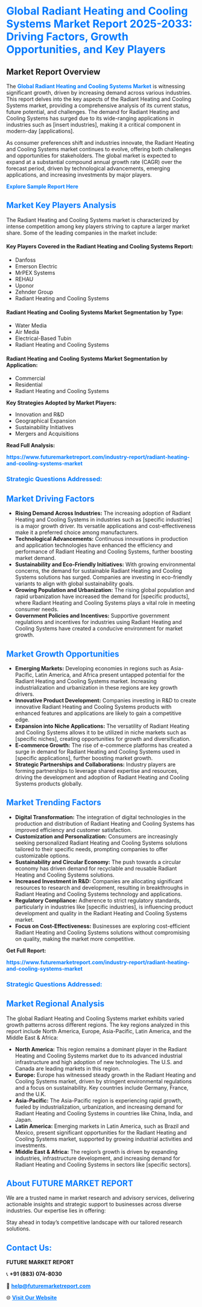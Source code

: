 <h1 style="color: #007BFF;">Global Radiant Heating and Cooling Systems Market Report 2025-2033: Driving Factors, Growth Opportunities, and Key Players</h1>

<section id="overview">
<h2>Market Report Overview</h2>
<p>The <a href="https://www.futuremarketreport.com/industry-report/radiant-heating-and-cooling-systems-market" style="color: #007BFF; text-decoration: none;"><strong>Global Radiant Heating and Cooling Systems Market</strong></a> is witnessing significant growth, driven by increasing demand across various industries. This report delves into the key aspects of the Radiant Heating and Cooling Systems market, providing a comprehensive analysis of its current status, future potential, and challenges. The demand for Radiant Heating and Cooling Systems has surged due to its wide-ranging applications in industries such as [insert industries], making it a critical component in modern-day [applications].</p>
<p>As consumer preferences shift and industries innovate, the Radiant Heating and Cooling Systems market continues to evolve, offering both challenges and opportunities for stakeholders. The global market is expected to expand at a substantial compound annual growth rate (CAGR) over the forecast period, driven by technological advancements, emerging applications, and increasing investments by major players.</p>
</section>

<section id="overview">
<p><a href="https://www.futuremarketreport.com/request-sample/reportId=109817" style="color: #007BFF; text-decoration: none;"><strong>Explore Sample Report Here</strong></a></p>
</section>

<section id="key-players">
<h2 style="color: #007BFF;">Market Key Players Analysis</h2>
<p>The Radiant Heating and Cooling Systems market is characterized by intense competition among key players striving to capture a larger market share. Some of the leading companies in the market include:</p>
<h4>Key Players Covered in the Radiant Heating and Cooling Systems Report:</h4>
<ul><li>Danfoss</li><li>Emerson Electric</li><li>MrPEX Systems</li><li>REHAU</li><li>Uponor</li><li>Zehnder Group</li><li>Radiant Heating and Cooling Systems</li></ul>
<h4>Radiant Heating and Cooling Systems Market Segmentation by Type:</h4>
<ul><li>Water Media</li><li>Air Media</li><li>Electrical-Based Tubin</li><li>Radiant Heating and Cooling Systems</li></ul>

<h4>Radiant Heating and Cooling Systems Market Segmentation by Application:</h4>
<ul><li>Commercial</li><li>Residential</li><li>Radiant Heating and Cooling Systems</li></ul>
<p><strong>Key Strategies Adopted by Market Players:</strong></p>
<ul>
<li>Innovation and R&D</li>
<li>Geographical Expansion</li>
<li>Sustainability Initiatives</li>
<li>Mergers and Acquisitions</li>
</ul>
</section>

<section>
<p><strong>Read Full Analysis: </strong></p><a href="https://www.futuremarketreport.com/industry-report/radiant-heating-and-cooling-systems-market" style="color: #007BFF; text-decoration: none;"><strong>https://www.futuremarketreport.com/industry-report/radiant-heating-and-cooling-systems-market</strong></a>
<h3 style="color: #007BFF;">Strategic Questions Addressed:</h3>
</section>

<section id="driving-factors">
<h2 style="color: #007BFF;">Market Driving Factors</h2>
<ul>
<li><strong>Rising Demand Across Industries:</strong> The increasing adoption of Radiant Heating and Cooling Systems in industries such as [specific industries] is a major growth driver. Its versatile applications and cost-effectiveness make it a preferred choice among manufacturers.</li>
<li><strong>Technological Advancements:</strong> Continuous innovations in production and application technologies have enhanced the efficiency and performance of Radiant Heating and Cooling Systems, further boosting market demand.</li>
<li><strong>Sustainability and Eco-Friendly Initiatives:</strong> With growing environmental concerns, the demand for sustainable Radiant Heating and Cooling Systems solutions has surged. Companies are investing in eco-friendly variants to align with global sustainability goals.</li>
<li><strong>Growing Population and Urbanization:</strong> The rising global population and rapid urbanization have increased the demand for [specific products], where Radiant Heating and Cooling Systems plays a vital role in meeting consumer needs.</li>
<li><strong>Government Policies and Incentives:</strong> Supportive government regulations and incentives for industries using Radiant Heating and Cooling Systems have created a conducive environment for market growth.</li>
</ul>
</section>

<section id="growth-opportunities">
<h2 style="color: #007BFF;">Market Growth Opportunities</h2>
<ul>
<li><strong>Emerging Markets:</strong> Developing economies in regions such as Asia-Pacific, Latin America, and Africa present untapped potential for the Radiant Heating and Cooling Systems market. Increasing industrialization and urbanization in these regions are key growth drivers.</li>
<li><strong>Innovative Product Development:</strong> Companies investing in R&D to create innovative Radiant Heating and Cooling Systems products with enhanced features and applications are likely to gain a competitive edge.</li>
<li><strong>Expansion into Niche Applications:</strong> The versatility of Radiant Heating and Cooling Systems allows it to be utilized in niche markets such as [specific niches], creating opportunities for growth and diversification.</li>
<li><strong>E-commerce Growth:</strong> The rise of e-commerce platforms has created a surge in demand for Radiant Heating and Cooling Systems used in [specific applications], further boosting market growth.</li>
<li><strong>Strategic Partnerships and Collaborations:</strong> Industry players are forming partnerships to leverage shared expertise and resources, driving the development and adoption of Radiant Heating and Cooling Systems products globally.</li>
</ul>
</section>

<section id="trending-factors">
<h2 style="color: #007BFF;">Market Trending Factors</h2>
<ul>
<li><strong>Digital Transformation:</strong> The integration of digital technologies in the production and distribution of Radiant Heating and Cooling Systems has improved efficiency and customer satisfaction.</li>
<li><strong>Customization and Personalization:</strong> Consumers are increasingly seeking personalized Radiant Heating and Cooling Systems solutions tailored to their specific needs, prompting companies to offer customizable options.</li>
<li><strong>Sustainability and Circular Economy:</strong> The push towards a circular economy has driven demand for recyclable and reusable Radiant Heating and Cooling Systems solutions.</li>
<li><strong>Increased Investment in R&D:</strong> Companies are allocating significant resources to research and development, resulting in breakthroughs in Radiant Heating and Cooling Systems technology and applications.</li>
<li><strong>Regulatory Compliance:</strong> Adherence to strict regulatory standards, particularly in industries like [specific industries], is influencing product development and quality in the Radiant Heating and Cooling Systems market.</li>
<li><strong>Focus on Cost-Effectiveness:</strong> Businesses are exploring cost-efficient Radiant Heating and Cooling Systems solutions without compromising on quality, making the market more competitive.</li>
</ul>
</section>

<section>
<p><strong>Get Full Report: </strong></p><a href="https://www.futuremarketreport.com/industry-report/radiant-heating-and-cooling-systems-market" style="color: #007BFF; text-decoration: none;"><strong>https://www.futuremarketreport.com/industry-report/radiant-heating-and-cooling-systems-market</strong></a>
<h3 style="color: #007BFF;">Strategic Questions Addressed:</h3>
</section>


<section id="regional-analysis">
<h2 style="color: #007BFF;">Market Regional Analysis</h2>
<p>The global Radiant Heating and Cooling Systems market exhibits varied growth patterns across different regions. The key regions analyzed in this report include North America, Europe, Asia-Pacific, Latin America, and the Middle East & Africa:</p>
<ul>
<li><strong>North America:</strong> This region remains a dominant player in the Radiant Heating and Cooling Systems market due to its advanced industrial infrastructure and high adoption of new technologies. The U.S. and Canada are leading markets in this region.</li>
<li><strong>Europe:</strong> Europe has witnessed steady growth in the Radiant Heating and Cooling Systems market, driven by stringent environmental regulations and a focus on sustainability. Key countries include Germany, France, and the U.K.</li>
<li><strong>Asia-Pacific:</strong> The Asia-Pacific region is experiencing rapid growth, fueled by industrialization, urbanization, and increasing demand for Radiant Heating and Cooling Systems in countries like China, India, and Japan.</li>
<li><strong>Latin America:</strong> Emerging markets in Latin America, such as Brazil and Mexico, present significant opportunities for the Radiant Heating and Cooling Systems market, supported by growing industrial activities and investments.</li>
<li><strong>Middle East & Africa:</strong> The region’s growth is driven by expanding industries, infrastructure development, and increasing demand for Radiant Heating and Cooling Systems in sectors like [specific sectors].</li>
</ul>
</section>

<footer>
<h2 style="color: #007BFF;">About FUTURE MARKET REPORT</h2>
<p>We are a trusted name in market research and advisory services, delivering actionable insights and strategic support to businesses across diverse industries. Our expertise lies in offering:</p>

<p>Stay ahead in today’s competitive landscape with our tailored research solutions.</p>

<h2 style="color: #007BFF;">Contact Us:</h2>
<p><strong>FUTURE MARKET REPORT</strong></p>
<p>📞 <strong>+91 (883) 074-8030</strong></p>
<p>📧 <strong><a href="mailto:help@futuremarketreport.com" style="color: #007BFF;">help@futuremarketreport.com</a></strong></p>
<p>🌐 <strong><a href="https://www.futuremarketreport.com/" style="color: #007BFF;">Visit Our Website</a></strong></p>
</footer>